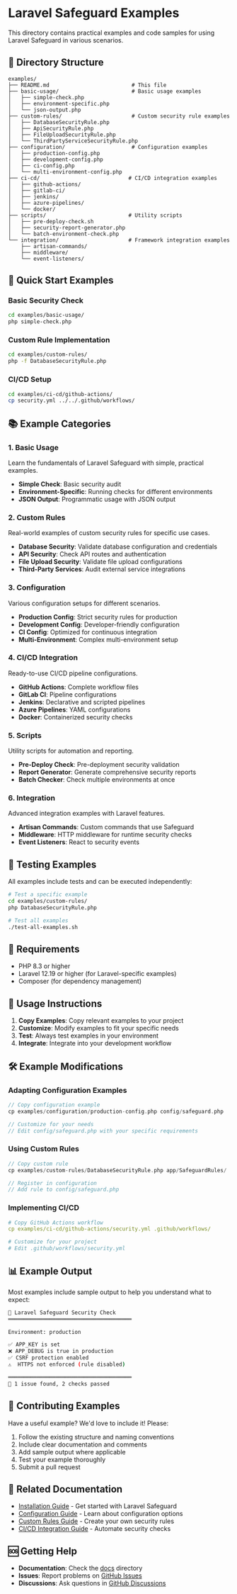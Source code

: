 # Laravel Safeguard Examples

This directory contains practical examples and code samples for using Laravel Safeguard in various scenarios.

## 📁 Directory Structure

```
examples/
├── README.md                          # This file
├── basic-usage/                       # Basic usage examples
│   ├── simple-check.php
│   ├── environment-specific.php
│   └── json-output.php
├── custom-rules/                      # Custom security rule examples
│   ├── DatabaseSecurityRule.php
│   ├── ApiSecurityRule.php
│   ├── FileUploadSecurityRule.php
│   └── ThirdPartyServiceSecurityRule.php
├── configuration/                     # Configuration examples
│   ├── production-config.php
│   ├── development-config.php
│   ├── ci-config.php
│   └── multi-environment-config.php
├── ci-cd/                            # CI/CD integration examples
│   ├── github-actions/
│   ├── gitlab-ci/
│   ├── jenkins/
│   ├── azure-pipelines/
│   └── docker/
├── scripts/                          # Utility scripts
│   ├── pre-deploy-check.sh
│   ├── security-report-generator.php
│   └── batch-environment-check.php
└── integration/                      # Framework integration examples
    ├── artisan-commands/
    ├── middleware/
    └── event-listeners/
```

## 🚀 Quick Start Examples

### Basic Security Check
```bash
cd examples/basic-usage/
php simple-check.php
```

### Custom Rule Implementation
```bash
cd examples/custom-rules/
php -f DatabaseSecurityRule.php
```

### CI/CD Setup
```bash
cd examples/ci-cd/github-actions/
cp security.yml ../../.github/workflows/
```

## 📚 Example Categories

### 1. Basic Usage
Learn the fundamentals of Laravel Safeguard with simple, practical examples.

- **Simple Check**: Basic security audit
- **Environment-Specific**: Running checks for different environments
- **JSON Output**: Programmatic usage with JSON output

### 2. Custom Rules
Real-world examples of custom security rules for specific use cases.

- **Database Security**: Validate database configuration and credentials
- **API Security**: Check API routes and authentication
- **File Upload Security**: Validate file upload configurations
- **Third-Party Services**: Audit external service integrations

### 3. Configuration
Various configuration setups for different scenarios.

- **Production Config**: Strict security rules for production
- **Development Config**: Developer-friendly configuration
- **CI Config**: Optimized for continuous integration
- **Multi-Environment**: Complex multi-environment setup

### 4. CI/CD Integration
Ready-to-use CI/CD pipeline configurations.

- **GitHub Actions**: Complete workflow files
- **GitLab CI**: Pipeline configurations
- **Jenkins**: Declarative and scripted pipelines
- **Azure Pipelines**: YAML configurations
- **Docker**: Containerized security checks

### 5. Scripts
Utility scripts for automation and reporting.

- **Pre-Deploy Check**: Pre-deployment security validation
- **Report Generator**: Generate comprehensive security reports
- **Batch Checker**: Check multiple environments at once

### 6. Integration
Advanced integration examples with Laravel features.

- **Artisan Commands**: Custom commands that use Safeguard
- **Middleware**: HTTP middleware for runtime security checks
- **Event Listeners**: React to security events

## 🧪 Testing Examples

All examples include tests and can be executed independently:

```bash
# Test a specific example
cd examples/custom-rules/
php DatabaseSecurityRule.php

# Test all examples
./test-all-examples.sh
```

## 🔧 Requirements

- PHP 8.3 or higher
- Laravel 12.19 or higher (for Laravel-specific examples)
- Composer (for dependency management)

## 📝 Usage Instructions

1. **Copy Examples**: Copy relevant examples to your project
2. **Customize**: Modify examples to fit your specific needs
3. **Test**: Always test examples in your environment
4. **Integrate**: Integrate into your development workflow

## 🛠️ Example Modifications

### Adapting Configuration Examples

```php
// Copy configuration example
cp examples/configuration/production-config.php config/safeguard.php

// Customize for your needs
// Edit config/safeguard.php with your specific requirements
```

### Using Custom Rules

```php
// Copy custom rule
cp examples/custom-rules/DatabaseSecurityRule.php app/SafeguardRules/

// Register in configuration
// Add rule to config/safeguard.php
```

### Implementing CI/CD

```yaml
# Copy GitHub Actions workflow
cp examples/ci-cd/github-actions/security.yml .github/workflows/

# Customize for your project
# Edit .github/workflows/security.yml
```

## 📊 Example Output

Most examples include sample output to help you understand what to expect:

```bash
🔐 Laravel Safeguard Security Check
═══════════════════════════════════════

Environment: production

✅ APP_KEY is set
❌ APP_DEBUG is true in production
✅ CSRF protection enabled
⚠️  HTTPS not enforced (rule disabled)

═══════════════════════════════════════
🎯 1 issue found, 2 checks passed
```

## 🤝 Contributing Examples

Have a useful example? We'd love to include it! Please:

1. Follow the existing structure and naming conventions
2. Include clear documentation and comments
3. Add sample output where applicable
4. Test your example thoroughly
5. Submit a pull request

## 📖 Related Documentation

- [Installation Guide](../docs/installation.md) - Get started with Laravel Safeguard
- [Configuration Guide](../docs/configuration.md) - Learn about configuration options
- [Custom Rules Guide](../docs/custom-rules.md) - Create your own security rules
- [CI/CD Integration Guide](../docs/ci-cd-integration.md) - Automate security checks

## 🆘 Getting Help

- **Documentation**: Check the [docs](../docs/) directory
- **Issues**: Report problems on [GitHub Issues](https://github.com/Grazulex/laravel-safeguard/issues)
- **Discussions**: Ask questions in [GitHub Discussions](https://github.com/Grazulex/laravel-safeguard/discussions)